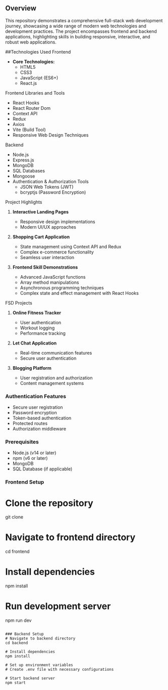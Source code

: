 ## Overview
This repository demonstrates a comprehensive full-stack web development journey, showcasing a wide range of modern web technologies and development practices. The project encompasses frontend and backend applications, highlighting skills in building responsive, interactive, and robust web applications.

##Technologies Used
Frontend
- **Core Technologies:**
  - HTML5
  - CSS3
  - JavaScript (ES6+)
  - React.js

Frontend Libraries and Tools
- React Hooks
- React Router Dom
- Context API
- Redux
- Axios
- Vite (Build Tool)
- Responsive Web Design Techniques

Backend
- Node.js
- Express.js
- MongoDB
- SQL Databases
- Mongoose
- Authentication & Authorization Tools
  - JSON Web Tokens (JWT)
  - bcryptjs (Password Encryption)

Project Highlights
1. **Interactive Landing Pages**
   - Responsive design implementations
   - Modern UI/UX approaches

2. **Shopping Cart Application**
   - State management using Context API and Redux
   - Complex e-commerce functionality
   - Seamless user interaction

3. **Frontend Skill Demonstrations**
   - Advanced JavaScript functions
   - Array method manipulations
   - Asynchronous programming techniques
   - Complex state and effect management with React Hooks

FSD Projects
1. **Online Fitness Tracker**
   - User authentication
   - Workout logging
   - Performance tracking

2. **Let Chat Application**
   - Real-time communication features
   - Secure user authentication

3. **Blogging Platform**
   - User registration and authorization
   - Content management systems

### Authentication Features
- Secure user registration
- Password encryption
- Token-based authentication
- Protected routes
- Authorization middleware

### Prerequisites
- Node.js (v14 or later)
- npm (v6 or later)
- MongoDB
- SQL Database (if applicable)

### Frontend Setup
# Clone the repository
git clone <your-repo-url>

# Navigate to frontend directory
cd frontend

# Install dependencies
npm install

# Run development server
npm run dev
```

### Backend Setup
# Navigate to backend directory
cd backend

# Install dependencies
npm install

# Set up environment variables
# Create .env file with necessary configurations

# Start backend server
npm start
```

